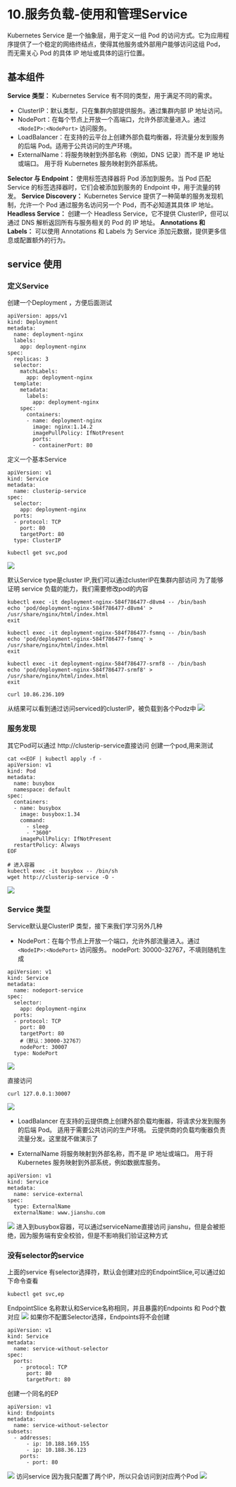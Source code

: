 # 10.服务负载-使用和管理Service
Kubernetes Service 是一个抽象层，用于定义一组 Pod 的访问方式。它为应用程序提供了一个稳定的网络终结点，使得其他服务或外部用户能够访问这组 Pod，而无需关心 Pod 的具体 IP 地址或具体的运行位置。
## 基本组件
**Service 类型：** Kubernetes Service 有不同的类型，用于满足不同的需求。

* ClusterIP：默认类型，只在集群内部提供服务。通过集群内部 IP 地址访问。
* NodePort：在每个节点上开放一个高端口，允许外部流量进入。通过 `<NodeIP>:<NodePort>` 访问服务。
* LoadBalancer：在支持的云平台上创建外部负载均衡器，将流量分发到服务的后端 Pod。适用于公共访问的生产环境。
* ExternalName：将服务映射到外部名称（例如，DNS 记录）而不是 IP 地址或端口。
用于将 Kubernetes 服务映射到外部系统。

**Selector 与 Endpoint：** 使用标签选择器将 Pod 添加到服务。当 Pod 匹配 Service 的标签选择器时，它们会被添加到服务的 Endpoint 中，用于流量的转发。
**Service Discovery：** Kubernetes Service 提供了一种简单的服务发现机制，允许一个 Pod 通过服务名访问另一个 Pod，而不必知道其具体 IP 地址。
**Headless Service：** 创建一个 Headless Service，它不提供 ClusterIP，但可以通过 DNS 解析返回所有与服务相关的 Pod 的 IP 地址。
**Annotations 和 Labels：** 可以使用 Annotations 和 Labels 为 Service 添加元数据，提供更多信息或配置额外的行为。
## service 使用
### 定义Service
创建一个Deployment ，方便后面测试
```
apiVersion: apps/v1
kind: Deployment
metadata:
  name: deployment-nginx
  labels:
    app: deployment-nginx
spec:
  replicas: 3
  selector:
    matchLabels:
      app: deployment-nginx
  template:
    metadata:
      labels:
        app: deployment-nginx
    spec:
      containers:
      - name: deployment-nginx
        image: nginx:1.14.2
        imagePullPolicy: IfNotPresent
        ports:
        - containerPort: 80
```
定义一个基本Service
```
apiVersion: v1
kind: Service
metadata:
  name: clusterip-service
spec:
  selector:
    app: deployment-nginx
  ports:
  - protocol: TCP
    port: 80
    targetPort: 80
  type: ClusterIP
```
```
kubectl get svc,pod
```
![](media/17088233734596/17095536888193.jpg)

默认Service type是cluster IP,我们可以通过clusterIP在集群内部访问
为了能够证明 service 负载的能力，我们需要修改pod的内容
```
kubectl exec -it deployment-nginx-584f786477-d8vm4 -- /bin/bash
echo 'pod/deployment-nginx-584f786477-d8vm4' > /usr/share/nginx/html/index.html
exit

kubectl exec -it deployment-nginx-584f786477-fsmnq -- /bin/bash
echo 'pod/deployment-nginx-584f786477-fsmnq' > /usr/share/nginx/html/index.html
exit

kubectl exec -it deployment-nginx-584f786477-srmf8 -- /bin/bash
echo 'pod/deployment-nginx-584f786477-srmf8' > /usr/share/nginx/html/index.html
exit
```
```
curl 10.86.236.109
```
从结果可以看到通过访问serviced的clusterIP，被负载到各个Podz中
![](media/17088233734596/17095537722791.jpg)
### 服务发现
其它Pod可以通过 http://clusterip-service直接访问
 创建一个pod,用来测试
```
cat <<EOF | kubectl apply -f -
apiVersion: v1
kind: Pod
metadata:
  name: busybox
  namespace: default
spec:
  containers:
  - name: busybox
    image: busybox:1.34
    command:
      - sleep
      - "3600"
    imagePullPolicy: IfNotPresent
  restartPolicy: Always
EOF
```
```
# 进入容器
kubectl exec -it busybox -- /bin/sh
wget http://clusterip-service -O -
```
![](media/17088233734596/17095571684882.jpg)


### Service 类型
Service默认是ClusterIP 类型，接下来我们学习另外几种
* NodePort：在每个节点上开放一个端口，允许外部流量进入。通过 `<NodeIP>:<NodePort>` 访问服务。
nodePort: 30000-32767，不填则随机生成
```
apiVersion: v1
kind: Service
metadata:
  name: nodeport-service
spec:
  selector:
    app: deployment-nginx
  ports:
  - protocol: TCP
    port: 80
    targetPort: 80
    #（默认：30000-32767）
    nodePort: 30007
  type: NodePort
```
![](media/17088233734596/17095562799198.jpg)

直接访问
```
curl 127.0.0.1:30007
```
![](media/17088233734596/17095563104262.jpg)

* LoadBalancer
在支持的云提供商上创建外部负载均衡器，将请求分发到服务的后端 Pod。
适用于需要公共访问的生产环境。
云提供商的负载均衡器负责流量分发。这里就不做演示了

* ExternalName
将服务映射到外部名称，而不是 IP 地址或端口。
用于将 Kubernetes 服务映射到外部系统，例如数据库服务。
```
apiVersion: v1
kind: Service
metadata:
  name: service-external
spec:
  type: ExternalName
  externalName: www.jianshu.com
```
![](media/17088233734596/17095576465628.jpg)
 进入到busybox容器，可以通过serviceName直接访问 jianshu，但是会被拒绝，因为服务端有安全校验，但是不影响我们验证这种方式
 
 ### 没有selector的service
 上面的service 有selector选择符，默认会创建对应的EndpointSlice,可以通过如下命令查看
 ```
 kubectl get svc,ep
```
EndpointSlice 名称默认和Service名称相同，并且暴露的Endpoints 和 Pod个数对应
![](media/17088233734596/17095582003875.jpg)
如果你不配置Selector选择，Endpoints将不会创建
```
apiVersion: v1
kind: Service
metadata:
  name: service-without-selector
spec:
  ports:
    - protocol: TCP
      port: 80
      targetPort: 80
```
创建一个同名的EP
```
apiVersion: v1
kind: Endpoints
metadata:
  name: service-without-selector
subsets:
  - addresses:
      - ip: 10.188.169.155
      - ip: 10.188.36.123
    ports:
      - port: 80
```
![](media/17088233734596/17095590769998.jpg)
访问service
因为我只配置了两个IP，所以只会访问到对应两个Pod
![](media/17088233734596/17095590922977.jpg)
